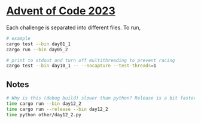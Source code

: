 # [Advent of Code 2023](https://adventofcode.com/2023)
Each challenge is separated into different files. To run,
```bash
# example
cargo test --bin day01_1
cargo run --bin day05_2

# print to stdout and turn off multithreading to prevent racing
cargo test --bin day10_1 -- --nocapture --test-threads=1
```

## Notes
```bash
# Why is this (debug build) slower than python? Release is a bit faster tho
time cargo run --bin day12_2
time cargo run --release --bin day12_2
time python other/day12_2.py
```
